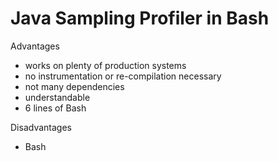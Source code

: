 # Java Sampling Profiler in Bash

Advantages
 - works on plenty of production systems
 - no instrumentation or re-compilation necessary
 - not many dependencies 
 - understandable
 - 6 lines of Bash
 
Disadvantages
 - Bash

